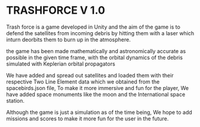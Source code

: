 <h1>TRASHFORCE V 1.0</h1>

Trash force is a game developed in Unity and the aim of the game is to defend the satellites from incoming debris by hitting them with a laser which inturn deorbits them to burn up in the atmosphere.

the game has been made mathematically and astronomically accurate as possible in the given time frame, with the orbital dynamics of the debris simulated with Keplerian orbital propagators

We have added and spread out satellites and loaded them with their respective Two Line Element data which we obtained from the spacebirds.json file,
To make it more immersive and fun for the player, We have added space monuments like the moon and the International space station.

Although the game is just a simulation as of the time being, We hope to add missions and scores to make it more fun for the user in the future.
